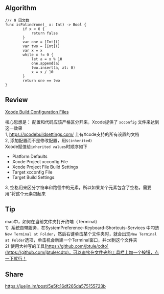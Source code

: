 ## Algorithm
```
/// 9 回文数
func isPalindrome(_ x: Int) -> Bool {
        if x < 0 {
            return false
        }
        var one = [Int]()
        var two = [Int]()
        var x = x
        while x != 0 {
            let a = x % 10
            one.append(a)
            two.insert(a, at: 0)
            x = x / 10
        }
        return one == two
}
```

## Review
[Xcode Build Configuration Files](https://nshipster.com/xcconfig/)    
     
核心思想是：  配置和代码应该严格区分开来，Xcode提供了 `xcconfig` 文件来达到这一效果    
1, https://xcodebuildsettings.com/ 上有Xcode支持的所有设置的文档    
2, 添加配置而不是修改配置，用`$(inherited) `    
Xcode赋值给`inherited values`时顺序如下
* Platform Defaults
* Xcode Project xcconfig File
* Xcode Project File Build Settings
* Target xcconfig File
* Target Build Settings    

3, 空格用来区分字符串和路径中的元素，所以如果某个元素包含了空格，需要用"将这个元素包起来    







## Tip
mac中，如何在当前文件夹打开终端（Terminal）    
1）系统自带服务，在SystemPreference-Keyboard-Shortcuts-Services 中勾选`New Terminal at Folder`，然后右键单击某个文件夹时，就会出现`New Terminal at Folder`选项，单击机会新建一个Terminal窗口，并cd到这个文件夹    
2) 使用大神写的工具[https://github.com/jbtule/cdto](https://github.com/jbtule/cdto)，可以直接在文件夹的工具栏上加一个按钮，点一下就行！

## Share
https://juejin.im/post/5e5fc16df265da575155723b
